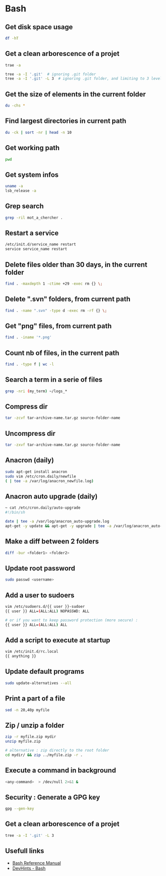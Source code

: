 # Bash

## Get disk space usage

```bash
df -hT
```

## Get a clean arborescence of a projet

```bash
trae -a

tree -a -I '.git'  # ignoring .git folder
tree -a -I '.git' -L 3  # ignoring .git folder, and limiting to 3 levels
```

## Get the size of elements in the current folder

```bash
du -chs *
```

## Find largest directories in current path

```bash
du -ck | sort -nr | head -n 10
```

## Get working path

```bash
pwd
```

## Get system infos

```bash
uname -a
lsb_release -a
```

## Grep search

```bash
grep -ril mot_a_chercher .
```

## Restart a service

```bash
/etc/init.d/service_name restart
service service_name restart
```

## Delete files older than 30 days, in the current folder

```bash
find . -maxdepth 1 -ctime +29 -exec rm {} \;
```

## Delete ".svn" folders, from current path

```bash
find . -name ".svn" -type d -exec rm -rf {} \;
```

## Get "png" files, from current path

```bash
find . -iname '*.png'
```

## Count nb of files, in the current path

```bash
find . -type f | wc -l
```

## Search a term in a serie of files

```bash
grep -nri (my_term) ~/logs_*
```

## Compress dir

```bash
tar -zcvf tar-archive-name.tar.gz source-folder-name
```

## Uncompress dir

```bash
tar -zxvf tar-archive-name.tar.gz source-folder-name
```

## Anacron (daily)

```bash
sudo apt-get install anacron
sudo vim /etc/cron.daily/newfile
( | tee -a /var/log/anacron_newfile.log)
```

## Anacron auto upgrade (daily)

```bash
~ cat /etc/cron.daily/auto-upgrade 
#!/bin/sh

date | tee -a /var/log/anacron_auto-upgrade.log
apt-get -y update && apt-get -y upgrade | tee -a /var/log/anacron_auto-upgrade.log
```

## Make a diff between 2 folders

```bash
diff -bur <folder1> <folder2>
```

## Update root password

```bash
sudo passwd <username>
```

## Add a user to sudoers

```bash
vim /etc/sudoers.d/{{ user }}-sudoer
{{ user }} ALL=(ALL:ALL) NOPASSWD: ALL

# or if you want to keep password protection (more secure) :
{{ user }} ALL=(ALL:ALL) ALL
```

## Add a script to execute at startup

```bash
vim /etc/init.d/rc.local
{{ anything }}
```

## Update default programs

```bash
sudo update-alternatives --all
```

## Print a part of a file

```bash
sed -n 20,40p myfile
```

## Zip / unzip a folder

```bash
zip -r myfile.zip mydir
unzip myfile.zip

# alternative : zip directly to the root folder
cd mydir/ && zip ../myfile.zip -r .
```

## Execute a command in background

```bash
<any-command>  > /dev/null 2>&1 &
```

## Security : Generate a GPG key

```bash
gpg --gen-key
```

## Get a clean arborescence of a projet

```bash
tree -a -I '.git' -L 3
```

## Usefull links
* [Bash Reference Manual](https://www.gnu.org/savannah-checkouts/gnu/bash/manual/bash.html)
* [DevHints - Bash](https://devhints.io/bash)
